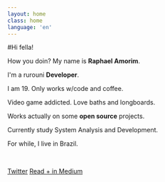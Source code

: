 ```yaml
---
layout: home
class: home
language: 'en'
---
```


#Hi fella!

How you doin? My name is **Raphael Amorim**.

I'm a rurouni **Developer**.

I am 19. Only works w/code and coffee.

Video game addicted. Love baths and longboards.

Works actually on some **open source** projects.

Currently study System Analysis and Development.

For while, I live in Brazil.

<br>

<a href="http://twitter.com/raphamundi" class="btn blue">Twitter</a>
<a href="http://medium.com/@raphamorim" class="btn red">Read + in Medium</a>

